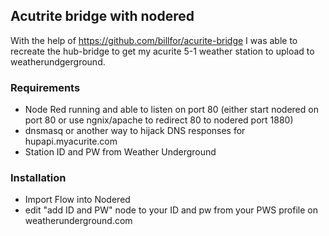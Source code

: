 ## Acutrite bridge with nodered 
With the help of https://github.com/billfor/acurite-bridge I was able to recreate the hub-bridge to get my acurite 5-1 weather station to upload to weatherundgerground.


### Requirements
- Node Red running and able to listen on port 80 (either start nodered on port 80 or use ngnix/apache to redirect 80 to nodered port 1880)
- dnsmasq or another way to hijack DNS responses for hupapi.myacurite.com
- Station ID and PW from Weather Underground

### Installation
- Import Flow into Nodered
- edit "add ID and PW" node to your ID and pw from your PWS profile on weatherunderground.com
